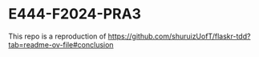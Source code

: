 # E444-F2024-PRA3

This repo is a reproduction of https://github.com/shuruizUofT/flaskr-tdd?tab=readme-ov-file#conclusion 
